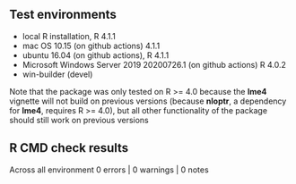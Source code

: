 ## Test environments
* local R installation, R 4.1.1
* mac OS 10.15 (on github actions) 4.1.1
* ubuntu 16.04 (on github actions), R 4.1.1
* Microsoft Windows Server 2019 20200726.1 (on github actions) R 4.0.2
* win-builder (devel)

Note that the package was only tested on R >= 4.0 because the **lme4** vignette will not build on previous versions (because **nloptr**, a dependency for **lme4**, requires R >= 4.0), but all other functionality of the package should still work on previous versions

## R CMD check results
Across all environment
0 errors | 0 warnings | 0 notes


